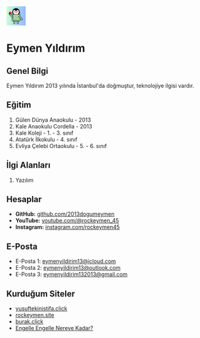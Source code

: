 
<img src="/face.png" alt="Profil Resmi" width="50" height="50">

# Eymen Yıldırım

## Genel Bilgi
Eymen Yıldırım 2013 yılında İstanbul'da doğmuştur, teknolojiye ilgisi vardır.

## Eğitim
1. Gülen Dünya Anaokulu - 2013
2. Kale Anaokulu Cordella - 2013
3. Kale Koleji - 1. - 3. sınıf
4. Atatürk İlkokulu - 4. sınıf
5. Evliya Çelebi Ortaokulu - 5. - 6. sınıf

## İlgi Alanları
1. Yazılım

## Hesaplar
- **GitHub:** [github.com/2013dogumeymen](https://github.com/2013dogumeymen)
- **YouTube:** [youtube.com/@rockeymen_45](https://youtube.com/@rockeymen_45?si=qJhz9jms8b06v83V)
- **Instagram:** [instagram.com/rockeymen45](https://www.instagram.com/rockeymen45/)

## E-Posta
- E-Posta 1: eymenyildirim13@icloud.com
- E-Posta 2: eymenyildirim13@outlook.com
- E-Posta 3: eymenyildirim132013@gmail.com

## Kurduğum Siteler
- [yusuftekinistifa.click](https://yusuftekinistifa.click)
- [rockeymen.site](https://rockeymen.site)
- [burak.click](https://burak.click)
- [Engelle Engelle Nereye Kadar?](https://2013dogumeymen.github.io/Engelle-Engelle-Nereye-Kadar/)

</div>
